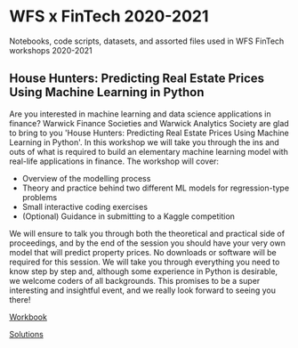 # WFS x FinTech 2020-2021
Notebooks, code scripts, datasets, and assorted files used in WFS FinTech workshops 2020-2021

## House Hunters: Predicting Real Estate Prices Using Machine Learning in Python
Are you interested in machine learning and data science applications in finance? Warwick Finance Societies and Warwick Analytics Society are glad to bring to you 'House Hunters: Predicting Real Estate Prices Using Machine Learning in Python'.
In this workshop we will take you through the ins and outs of what is required to build an elementary machine learning model with real-life applications in finance. The workshop will cover:
- Overview of the modelling process
- Theory and practice behind two different ML models for regression-type problems
- Small interactive coding exercises
- (Optional) Guidance in submitting to a Kaggle competition

We will ensure to talk you through both the theoretical and practical side of proceedings, and by the end of the session you should have your very own model that will predict property prices.
No downloads or software will be required for this session. We will take you through everything you need to know step by step and, although some experience in Python is desirable, we welcome coders of all backgrounds.
This promises to be a super interesting and insightful event, and we really look forward to seeing you there!

[Workbook](https://colab.research.google.com/github/patohdzs/wfs-fintech-workshops/blob/main/house-hunters/House_Hunters_workbook.ipynb)

[Solutions](https://colab.research.google.com/github/patohdzs/wfs-fintech-workshops/blob/main/house-hunters/House_Hunters_solutions.ipynb)
